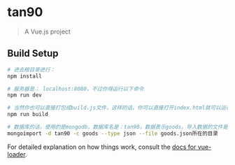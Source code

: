 # tan90

> A Vue.js project

## Build Setup

``` bash
# 进去根目录进行：
npm install

# 服务器是： localhost:8080，不过你得运行以下命令
npm run dev

# 当然你也可以直接打包成build.js文件，这样的话，你可以直接打开index.html就可以运行了
npm run build

# 数据库的话，使用的是mongodb，数据库名是：tan90，数据表示goods，导入数据的文件是：goods.json
mongoimport -d tan90 -c goods --type json --file goods.json所在的目录
```

For detailed explanation on how things work, consult the [docs for vue-loader](http://vuejs.github.io/vue-loader).
